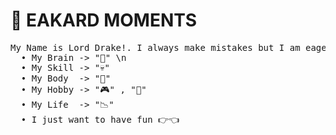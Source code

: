 # 👋 EAKARD MOMENTS 
<pre>
My Name is Lord Drake!. I always make mistakes but I am eager to learn, I just love doing my own stuff and sleeping in my comfy bed.
  • My Brain -> "🙉" \n
  • My Skill -> "💀"
  • My Body  -> "🦴"
  • My Hobby -> "🎮" , "🍿"
  • My Life  -> "📉"
  • I just want to have fun 👉👈
</pre>
